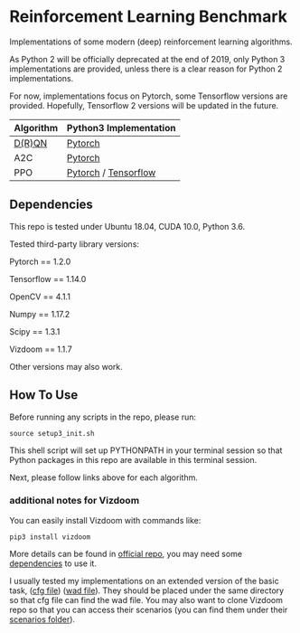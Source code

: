 # Reinforcement Learning Benchmark
Implementations of some modern (deep) reinforcement learning algorithms.

As Python 2 will be officially deprecated at the end of 2019, only Python 3 implementations are provided, unless there is a clear reason for Python 2 implementations.

For now, implementations focus on Pytorch, some Tensorflow versions are provided. Hopefully, Tensorflow 2 versions will be updated in the future.

| Algorithm | Python3 Implementation |
| --- | --- |
|[D(R)QN](https://github.com/Junchi-Liang/rl_benchmark/tree/master/python3/rl_benchmark/algorithm/dqn) | [Pytorch](https://github.com/Junchi-Liang/rl_benchmark/tree/master/python3/rl_benchmark/algorithm/dqn/torch_v1) |
|A2C| [Pytorch]() |
|PPO| [Pytorch]() / [Tensorflow]()|

## Dependencies

This repo is tested under Ubuntu 18.04, CUDA 10.0, Python 3.6.

Tested third-party library versions:

Pytorch == 1.2.0

Tensorflow == 1.14.0

OpenCV == 4.1.1

Numpy == 1.17.2

Scipy == 1.3.1

Vizdoom == 1.1.7

Other versions may also work.

## How To Use
Before running any scripts in the repo, please run:

```
source setup3_init.sh
```

This shell script will set up PYTHONPATH in your terminal session so that Python packages in this repo are available in this terminal session.

Next, please follow links above for each algorithm.

### additional notes for Vizdoom

You can easily install Vizdoom with commands like:

```
pip3 install vizdoom
```

More details can be found in [official repo](https://github.com/mwydmuch/ViZDoom/blob/master/doc/Building.md#pypi), you may need some [dependencies](https://github.com/mwydmuch/ViZDoom/blob/master/doc/Building.md#deps) to use it.

I usually tested my implementations on an extended version of the basic task, ([cfg file](https://www.dropbox.com/s/udurqw2slsv2zxp/basic_dynamic.cfg?dl=0)) ([wad file](https://www.dropbox.com/s/znt95k8xxa765fc/basic_dynamic.wad?dl=0)). They should be placed under the same directory so that cfg file can find the wad file. You may also want to clone Vizdoom repo so that you can access their scenarios (you can find them under their [scenarios folder](https://github.com/mwydmuch/ViZDoom/tree/master/scenarios)).

